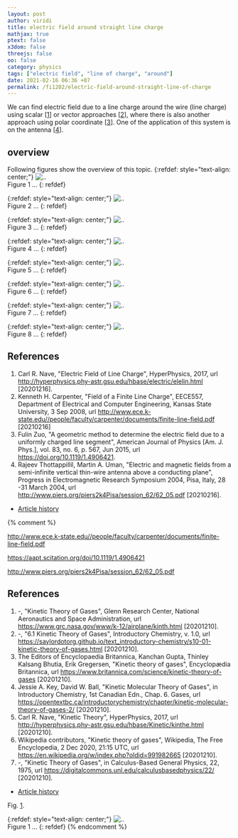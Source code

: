 ```yaml
---
layout: post
author: viridi
title: electric field around straight line charge
mathjax: true
ptext: false
x3dom: false
threejs: false
oo: false
category: physics
tags: ["electric field", "line of charge", "around"]
date: 2021-02-16 06:36 +07
permalink: /fi1202/electric-field-around-straight-line-of-charge
---
```

We can find electric field due to a line charge around the wire (line charge) using scalar [[1](#ref1)] or vector approaches [[2](#ref2)], where there is also another approach using polar coordinate [[3](#ref3)]. One of the application of this system is on the antenna [[4](#ref4)].


## overview
Following figures show the overview of this topic.
{:refdef: style="text-align: center;"}
![..](/assets/img/phys/electrostatics/line/straight-line-charge-side-rot-rofs.png)
<br />
Figure <a name="fig:x">1</a> ...
{: refdef}

{:refdef: style="text-align: center;"}
![..](/assets/img/phys/electrostatics/line/straight-line-charge-side-alt-rofs.png)
<br />
Figure <a name="fig:x">2</a> ...
{: refdef}

{:refdef: style="text-align: center;"}
![..](/assets/img/phys/electrostatics/line/straight-line-charge-side-e-field-element.png)
<br />
Figure <a name="fig:x">3</a> ...
{: refdef}

{:refdef: style="text-align: center;"}
![..](/assets/img/phys/electrostatics/line/straight-line-charge-side-semi-infinite-length.png)
<br />
Figure <a name="fig:x">4</a> ...
{: refdef}

{:refdef: style="text-align: center;"}
![..](/assets/img/phys/electrostatics/line/straight-line-charge-side-semi-infinite-length.png)
<br />
Figure <a name="fig:x">5</a> ...
{: refdef}

{:refdef: style="text-align: center;"}
![..](/assets/img/phys/electrostatics/line/straight-line-charge-side-infinite-length.png)
<br />
Figure <a name="fig:x">6</a> ...
{: refdef}

{:refdef: style="text-align: center;"}
![..](/assets/img/phys/electrostatics/line/straight-line-charge-side-infinite-length-gauss.png)
<br />
Figure <a name="fig:x">7</a> ...
{: refdef}

{:refdef: style="text-align: center;"}
![..](/assets/img/phys/electrostatics/line/straight-line-charge-side-infinite-length-gauss-cylinder.png)
<br />
Figure <a name="fig:x">8</a> ...
{: refdef}



## References
1. <a name="ref1"></a>Carl R. Nave, "Electric Field of Line Charge", HyperPhysics, 2017, url <http://hyperphysics.phy-astr.gsu.edu/hbase/electric/elelin.html> [20201216].
2. <a name="ref2"></a>Kenneth H. Carpenter, "Field of a Finite Line Charge", EECE557, Department of Electrical and Computer Engineering, Kansas State University, 3 Sep 2008, url <http://www.ece.k-state.edu//people/faculty/carpenter/documents/finite-line-field.pdf> [20210216]
3. <a name="ref3"></a>Fulin Zuo, "A geometric method to determine the electric field due to a uniformly charged line segment", American Journal of Physics [Am. J. Phys.],  vol. 83, no. 6, p. 567, Jun 2015, url <https://doi.org/10.1119/1.4906421>.
4. <a name="ref4"></a>Rajeev Thottappillil, Martin A. Uman, "Electric and magnetic fields from a semi-infinite vertical thin-wire antenna above a conducting plane", Progress in Electromagnetic Research Symposium 2004, Pisa, Italy, 28 -31 March 2004, url <http://www.piers.org/piers2k4Pisa/session_62/62_05.pdf> [20210216].

+ [Article history](https://github.com/butiran/butiran.github.io/commits/master/_posts/fi1202/2021-02-16-electric-field-around-straight-line-charge.md)





{% comment %}

http://www.ece.k-state.edu//people/faculty/carpenter/documents/finite-line-field.pdf

https://aapt.scitation.org/doi/10.1119/1.4906421

http://www.piers.org/piers2k4Pisa/session_62/62_05.pdf




## References
1. <a name="ref1"></a> -, "Kinetic Theory of Gases", Glenn Research Center, National Aeronautics and Space Administration, url <https://www.grc.nasa.gov/www/k-12/airplane/kinth.html> [20201210].
2. <a name="ref2"></a>-, "6.1 Kinetic Theory of Gases", Introductory Chemistry, v. 1.0, url <https://saylordotorg.github.io/text_introductory-chemistry/s10-01-kinetic-theory-of-gases.html> [20201210].
3. <a name="ref3"></a>The Editors of Encyclopaedia Britannica, Kanchan Gupta, Thinley Kalsang Bhutia, Erik Gregersen, "Kinetic theory of gases", Encyclopædia Britannica, url <https://www.britannica.com/science/kinetic-theory-of-gases> [20201210].
4. <a name="ref4"></a>Jessie A. Key, David W. Ball, "Kinetic Molecular Theory of Gases", in Introductory Chemistry, 1st Canadian Edn., Chap. 6. Gases, url <https://opentextbc.ca/introductorychemistry/chapter/kinetic-molecular-theory-of-gases-2/> [20201210].
5. <a name="ref5"></a>Carl R. Nave, "Kinetic Theory", HyperPhysics, 2017, url <http://hyperphysics.phy-astr.gsu.edu/hbase/Kinetic/kinthe.html> [20201210].
6. <a name="ref6"></a>Wikipedia contributors, "Kinetic theory of gases", Wikipedia, The Free Encyclopedia, 2 Dec 2020, 21:15 UTC, url <https://en.wikipedia.org/w/index.php?oldid=991982665> [20201210].
7. <a name="ref7"></a>-, "Kinetic Theory of Gases", in Calculus-Based General Physics, 22, 1975, url <https://digitalcommons.unl.edu/calculusbasedphysics/22/> [20201210].

+ [Article history](https://github.com/butiran/butiran.github.io/commits/master/_posts/x/2020-12-17-blank.md)

Fig. <a href="#fig:x">1</a>.

{:refdef: style="text-align: center;"}
![..](/assets/img/phys/x.png)
<br />
Figure <a name="fig:x">1</a> ...
{: refdef}
{% endcomment %}
